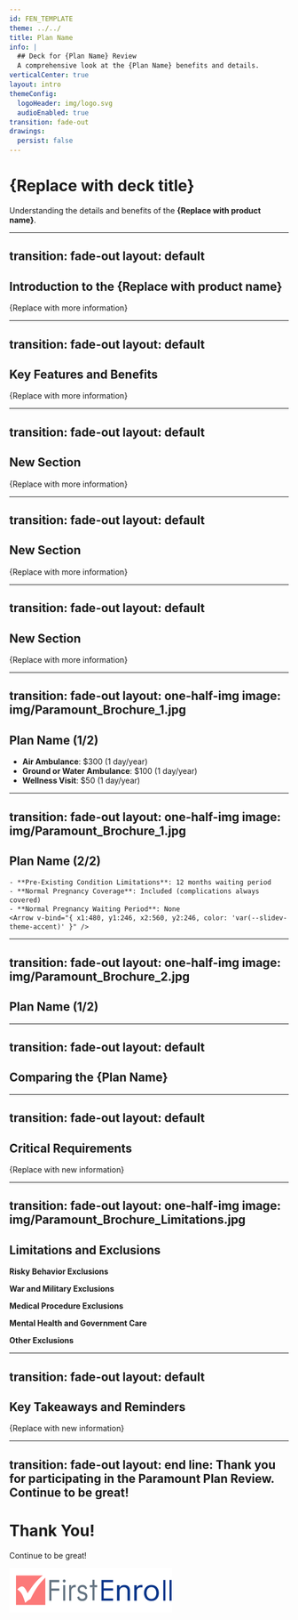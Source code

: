 ```yaml
---
id: FEN_TEMPLATE
theme: ../../
title: Plan Name
info: |
  ## Deck for {Plan Name} Review
  A comprehensive look at the {Plan Name} benefits and details.
verticalCenter: true
layout: intro
themeConfig:
  logoHeader: img/logo.svg
  audioEnabled: true
transition: fade-out
drawings:
  persist: false
---
```


<SlideAudio deckKey="{Replace with deckId}" />

# {Replace with deck title}

Understanding the details and benefits of the **{Replace with product name}**.

---
transition: fade-out
layout: default
---

## Introduction to the {Replace with product name}

<v-clicks>

{Replace with more information}

</v-clicks>

---
transition: fade-out
layout: default
---

## Key Features and Benefits

<v-clicks>

{Replace with more information}

</v-clicks>

<!-- Use images when needed -->
<!-- <img src="./img/EssentialCare Logo.png" class="h-12 mix-blend-multiply"> -->

---
transition: fade-out
layout: default
---

## New Section

<v-clicks>

{Replace with more information}

</v-clicks>

---
transition: fade-out
layout: default
---

## New Section

<v-clicks>

{Replace with more information}

</v-clicks>

---
transition: fade-out
layout: default
---

## New Section

<v-clicks>

{Replace with more information}


</v-clicks>

<!-- Add as many sections as needed. -->

---
transition: fade-out
layout: one-half-img
image: img/Paramount_Brochure_1.jpg
---

## Plan Name (1/2)

<v-click>

<!-- Replace with new information -->
  <!-- - **First Day Hospital Confinement**: $1,000 (1 day/year)  
  - **First Day ICU Confinement**: $200 (1 day/year)  
  - **Hospital (Day 2 forward)**: $100 (up to 10 days/year)  
  - **ICU (Day 2 forward)**: $200 (up to 10 days/year)  
  <Arrow v-bind="{ x1:480, y1:120, x2:560, y2:120, color: 'var(--slidev-theme-accent)' }" /> -->
</v-click>

<v-click>

<!-- Replace with new information -->
  <!-- - **Emergency Room Treatment**: $200 (1 day/year)  
  <Arrow v-bind="{ x1:480, y1:149, x2:560, y2:149, color: 'var(--slidev-theme-accent)' }" /> -->
</v-click>

<v-click>

<!-- Replace with new information -->
  <!-- - **Chiropractic Visit**: $25 (5 visits/year)  
  - **Doctor’s Office Visit**: $75 (3 visits/year)  
  - **Urgent Care Visit**: $150 (2 visits/year)  
  <Arrow v-bind="{ x1:480, y1:169, x2:560, y2:169, color: 'var(--slidev-theme-accent)' }" /> -->
</v-click>

<v-click>

  - **Air Ambulance**: $300 (1 day/year)  
  - **Ground or Water Ambulance**: $100 (1 day/year)  
  - **Wellness Visit**: $50 (1 day/year)  
  <Arrow v-bind="{ x1:480, y1:200, x2:560, y2:200, color: 'var(--slidev-theme-accent)' }" />
</v-click>

---
transition: fade-out
layout: one-half-img
image: img/Paramount_Brochure_1.jpg
---

## Plan Name (2/2)

<v-click>

<!-- Replace with new information -->
    - **Pre-Existing Condition Limitations**: 12 months waiting period  
    - **Normal Pregnancy Coverage**: Included (complications always covered)  
    - **Normal Pregnancy Waiting Period**: None  
    <Arrow v-bind="{ x1:480, y1:246, x2:560, y2:246, color: 'var(--slidev-theme-accent)' }" />
</v-click>

<v-click>

<!-- Replace with new information -->
  <!-- - **Portability**: Not Included  
  - **Annual Benefit Maximum**: None  
  <Arrow v-bind="{ x1:480, y1:272, x2:560, y2:272, color: 'var(--slidev-theme-accent)' }" /> -->
</v-click>

<v-click>

<!-- Replace with new information -->
  <!-- - **Benefit Waiting Period**: 0 days  
  - **Reduction in Benefits at Older Ages**: 75% at age 70  
  <Arrow v-bind="{ x1:480, y1:290, x2:560, y2:290, color: 'var(--slidev-theme-accent)' }" /> -->
</v-click>

---
transition: fade-out
layout: one-half-img
image: img/Paramount_Brochure_2.jpg
---

## Plan Name (1/2)

<v-click>

<!-- Replace with new information -->
  <!-- - **First Day Hospital Confinement**: $1,000 (1 day/year)  
  - **First Day ICU Confinement**: $200 (1 day/year)  
  - **Hospital (Day 2 forward)**: $300 (up to 10 days/year)  
  - **ICU (Day 2 forward)**: $500 (up to 10 days/year)  
  <Arrow v-bind="{ x1:480, y1:120, x2:560, y2:120, color: 'var(--slidev-theme-accent)' }" /> -->
</v-click>

<v-click>

<!-- Replace with new information -->
  <!-- - **Emergency Room Treatment**: $200 (1 day/year)  
  <Arrow v-bind="{ x1:480, y1:149, x2:560, y2:149, color: 'var(--slidev-theme-accent)' }" /> -->
</v-click>

<v-click>

<!-- Replace with new information -->
  <!-- - **Doctor’s Office Visit**: $50 (3 visits/year)  
  - **Urgent Care Visit**: $125 (2 visits/year)  
  <Arrow v-bind="{ x1:480, y1:169, x2:560, y2:169, color: 'var(--slidev-theme-accent)' }" /> -->
</v-click>

<!-- Add all that are needed. -->

---
transition: fade-out
layout: default
---

## Comparing the {Plan Name}

<!-- Replace with new information --> 
<!-- | **Feature**                   | **Paramount 1**           | **Paramount 2**              | **Paramount 3**              |
|-------------------------------|---------------------------|------------------------------|------------------------------|
| Daily Hospital Confinement | $100/day (10 days/yr)     | $300/day (10 days/yr)       | $300/day (10 days/yr)       |
| Daily ICU Confinement     | $200/day (10 days/yr) | $500/day (10 days/yr)   | $300/day (10 days/yr)   |
| Doctor's Office Visits    | $50 (3 visits/yr)     | $50 (3 visits/yr)       | $75 (3 visits/yr)       |
| Urgent Care Visits        | $125 (2 visits/yr)    | $125 (2 visits/yr)      | $150 (2 visits/yr)      |
| Inpatient Surgery         | Not Included          | $1,500                  | $1,500                  |
| Outpatient Surgery        | Not Included          | Not Included            | $500                    |
| Air Ambulance            | Not Included          | $200                    | $300                    | -->

---
transition: fade-out
layout: default
---

## Critical Requirements

<v-clicks>

{Replace with new information}
</v-clicks>

---
transition: fade-out
layout: one-half-img
image: img/Paramount_Brochure_Limitations.jpg
---

## Limitations and Exclusions

<!-- This information is likely similar for all plans. -->

<v-click>

**Risky Behavior Exclusions**
<Arrow v-bind="{ x1:480, y1:120, x2:560, y2:120, color: 'var(--slidev-theme-accent)' }" />
</v-click>

<v-click>

**War and Military Exclusions**
<Arrow v-bind="{ x1:480, y1:200, x2:560, y2:200, color: 'var(--slidev-theme-accent)' }" />
</v-click>

<v-click>

**Medical Procedure Exclusions**
<Arrow v-bind="{ x1:480, y1:250, x2:560, y2:250, color: 'var(--slidev-theme-accent)' }" />
</v-click>

<v-click>

**Mental Health and Government Care**
<Arrow v-bind="{ x1:480, y1:280, x2:560, y2:280, color: 'var(--slidev-theme-accent)' }" />
</v-click>

<v-click>

**Other Exclusions**
<Arrow v-bind="{ x1:480, y1:320, x2:560, y2:320, color: 'var(--slidev-theme-accent)' }" />
</v-click>

---
transition: fade-out
layout: default
---

## Key Takeaways and Reminders

<v-clicks>

{Replace with new information}

</v-clicks>

---
transition: fade-out
layout: end
line: Thank you for participating in the Paramount Plan Review. Continue to be great!
---


# Thank You!

Continue to be great!

<img src="./img/logo.svg" class="h-12 mt-32" alt="Paramount Logo">

